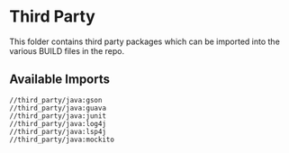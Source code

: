 # Third Party

This folder contains third party packages which can be imported into the various BUILD files in the repo.

## Available Imports

```
//third_party/java:gson
//third_party/java:guava
//third_party/java:junit
//third_party/java:log4j
//third_party/java:lsp4j
//third_party/java:mockito
```

<!-- NOTE: Leave the starlark jar in here -->
